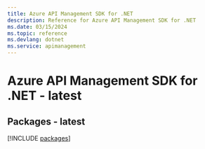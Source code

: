 ```yaml
---
title: Azure API Management SDK for .NET
description: Reference for Azure API Management SDK for .NET
ms.date: 03/15/2024
ms.topic: reference
ms.devlang: dotnet
ms.service: apimanagement
---
```

# Azure API Management SDK for .NET - latest
## Packages - latest
[!INCLUDE [packages](api-management-index.md)]